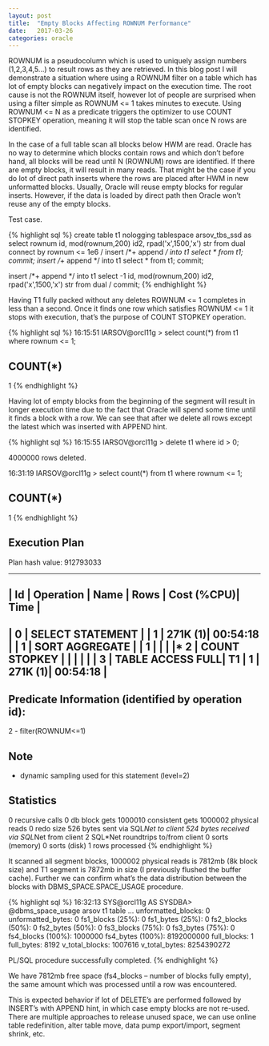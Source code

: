 ```yaml
---
layout: post
title:  "Empty Blocks Affecting ROWNUM Performance"
date:   2017-03-26
categories: oracle
---
```


ROWNUM is a pseudocolumn which is used to uniquely assign numbers (1,2,3,4,5…) to result rows as they are retrieved. In this blog post I will demonstrate a situation where using a ROWNUM filter on a table which has lot of empty blocks can negatively impact on the execution time.
The root cause is not the ROWNUM itself, however lot of people are surprised when using a filter simple as ROWNUM <= 1 takes minutes to execute. Using ROWNUM <= N as a predicate triggers the optimizer to use COUNT STOPKEY operation, meaning it will stop the table scan once N rows are identified.

In the case of a full table scan all blocks below HWM are read. Oracle has no way to determine which blocks contain rows and which don’t before hand, all blocks will be read until N (ROWNUM) rows are identified. If there are empty blocks, it will result in many reads. That might be the case if you do lot of direct path inserts where the rows are placed after HWM in new unformatted blocks.
Usually, Oracle will reuse empty blocks for regular inserts. However, if the data is loaded by direct path then Oracle won’t reuse any of the empty blocks.

Test case.

{% highlight sql %}
create table t1 nologging tablespace arsov_tbs_ssd
as
select rownum id, mod(rownum,200) id2, rpad('x',1500,'x') str from dual connect by rownum <= 1e6
/
insert /*+ append */ into t1 select * from t1;
commit;
insert /*+ append */ into t1 select * from t1;
commit;

insert /*+ append */ into t1
select -1 id, mod(rownum,200) id2, rpad('x',1500,'x') str from dual
/
commit;
{% endhighlight %}

Having T1 fully packed without any deletes ROWNUM <= 1 completes in less than a second.
Once it finds one row which satisfies ROWNUM <= 1 it stops with execution, that’s the purpose of COUNT STOPKEY operation.

{% highlight sql %}
16:15:51 IARSOV@orcl11g > select count(*) from t1 where rownum <= 1;

COUNT(*)
----------
1
{% endhighlight %}

Having lot of empty blocks from the beginning of the segment will result in longer execution time due to the fact that Oracle will spend some time until it finds a block with a row. We can see that after we delete all rows except the latest which was inserted with APPEND hint.

{% highlight sql %}
16:15:55 IARSOV@orcl11g > delete t1 where id > 0;

4000000 rows deleted.

16:31:19 IARSOV@orcl11g > select count(*) from t1 where rownum <= 1;

COUNT(*)
----------
1
{% endhighlight %}

Execution Plan
----------------------------------------------------------
Plan hash value: 912793033

--------------------------------------------------------------------
| Id  | Operation       | Name | Rows  | Cost (%CPU)| Time     |
--------------------------------------------------------------------
|   0 | SELECT STATEMENT    |      |     1 |   271K  (1)| 00:54:18 |
|   1 |  SORT AGGREGATE     |      |     1 |        |      |
|*  2 |   COUNT STOPKEY     |      |       |        |      |
|   3 |    TABLE ACCESS FULL| T1   |     1 |   271K  (1)| 00:54:18 |
--------------------------------------------------------------------

Predicate Information (identified by operation id):
---------------------------------------------------

2 - filter(ROWNUM<=1)

Note
-----
- dynamic sampling used for this statement (level=2)

Statistics
----------------------------------------------------------
0  recursive calls
0  db block gets
1000010  consistent gets
1000002  physical reads
0  redo size
526  bytes sent via SQL*Net to client
524  bytes received via SQL*Net from client
2  SQL*Net roundtrips to/from client
0  sorts (memory)
0  sorts (disk)
1  rows processed
{% endhighlight %}

It scanned all segment blocks, 1000002 physical reads is 7812mb (8k block size) and T1 segment is 7872mb in size (I previously flushed the buffer cache).
Further we can confirm what’s the data distribution between the blocks with DBMS_SPACE.SPACE_USAGE procedure.

{% highlight sql %}
16:32:13 SYS@orcl11g AS SYSDBA> @dbms_space_usage arsov t1 table
...
unformatted_blocks: 0
unformatted_bytes: 0
fs1_blocks  (25%): 0
fs1_bytes  (25%): 0
fs2_blocks (50%): 0
fs2_bytes (50%): 0
fs3_blocks (75%): 0
fs3_bytes (75%): 0
fs4_blocks (100%): 1000000
fs4_bytes (100%): 8192000000
full_blocks: 1
full_bytes: 8192
v_total_blocks: 1007616
v_total_bytes: 8254390272

PL/SQL procedure successfully completed.
{% endhighlight %}

We have 7812mb free space (fs4_blocks – number of blocks fully empty), the same amount which was processed until a row was encountered.

This is expected behavior if lot of DELETE’s are performed followed by INSERT’s with APPEND hint, in which case empty blocks are not re-used.
There are multiple approaches to release unused space, we can use online table redefinition, alter table move, data pump export/import, segment shrink, etc.
